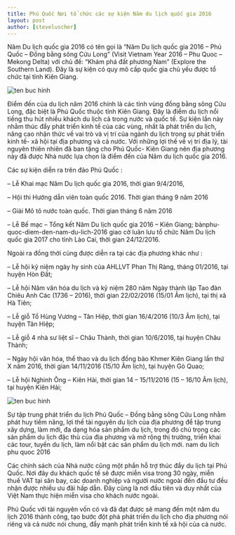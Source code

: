 ```yaml
---
title: Phú Quốc Nơi tổ chức các sự kiện Năm du lịch quốc gia 2016
layout: post
author: [steveluscher]
---
```


Năm Du lịch quốc gia 2016 có tên gọi là “Năm Du lịch quốc gia 2016 – Phú Quốc – Đồng bằng sông Cửu Long” (Visit Vietnam Year 2016 – Phu Quoc – Mekong Delta) với chủ đề: “Khám phá đất phương Nam” (Explore the Southern Land). Đây là sự kiện có quy mô cấp quốc gia chủ yếu được tổ chức tại tỉnh Kiên Giang.

![ten buc hinh](https://phuquocxanh.com/vi/wp-content/uploads/2015/11/tropicana-resort-phu-quoc-620x245.jpg "ten buc hinh")

Điểm đến của du lịch năm 2016 chính là các tỉnh vùng đồng bằng sông Cửu Long, đặc biệt là Phú Quốc thuộc tỉnh Kiên Giang. Đây là điểm du lịch nổi tiếng thu hút nhiều khách du lịch cả trong nước và quốc tế. Sự kiện lần này nhằm thúc đẩy phát triển kinh tế của các vùng, nhất là phát triển du lịch, nâng cao nhận thức về vai trò và vị trí của ngành du lịch trong sự phát triển kinh tế- xã hội tại địa phương và cả nước.
Với những lợi thế về vị trí địa lý, tài nguyên thiên nhiên đã ban tặng cho Phú Quốc- Kiên Giang nên địa phương này đã được Nhà nước lựa chọn là điểm đến của Năm du lịch quốc gia 2016.

Các sự kiện diễn ra trên đảo Phú Quốc :

– Lễ Khai mạc Năm Du lịch quốc gia 2016, thời gian 9/4/2016,

– Hội thi Hướng dẫn viên toàn quốc 2016. Thời gian tháng 9 năm 2016

– Giải Mô tô nước toàn quốc. Thời gian tháng 6 năm 2016

– Lễ Bế mạc – Tổng kết Năm Du lịch quốc gia 2016 – Kiên Giang; bànphu-quoc-diem-den-nam-du-lich-2016 giao cờ luân lưu tổ chức Năm Du lịch quốc gia 2017 cho tỉnh Lào Cai, thời gian 24/12/2016.

Ngoài ra đồng thời củng được diễn ra tại các địa phương khác như :

– Lễ hội kỷ niệm ngày hy sinh của AHLLVT Phan Thị Ràng, tháng 01/2016, tại huyện Hòn Đất;

– Lễ hội Năm văn hóa du lịch và kỷ niệm 280 năm Ngày thành lập Tao đàn Chiêu Anh Các (1736 – 2016), thời gian 22/02/2016 (15/01 Âm lịch), tại thị xã Hà Tiên;

– Lễ giỗ Tổ Hùng Vương – Tân Hiệp, thời gian 16/4/2016 (10/3 Âm lịch), tại huyện Tân Hiệp;

– Lễ giỗ 4 nhà sư liệt sĩ – Châu Thành, thời gian 10/6/2016, tại huyện Châu Thành;

– Ngày hội văn hóa, thể thao và du lịch đồng bào Khmer Kiên Giang lần thứ X năm 2016, thời gian 14/11/2016 (15/10 Âm lịch), tại huyện Gò Quao;

– Lễ hội Nghinh Ông – Kiên Hải, thời gian 14 – 15/11/2016 (15 – 16/10 Âm lịch), tại huyện Kiên Hải;

![ten buc hinh](https://phuquocxanh.com/vi/wp-content/uploads/2016/01/phu-quoc-diem-den-nam-du-lich-2016.jpg "ten buc hinh")

Sự tập trung phát triển du lịch Phú Quốc – Đồng bằng sông Cửu Long nhằm phát huy tiềm năng, lợi thế tài nguyên du lịch của địa phương để tập trung xây dựng, làm mới, đa dạng hóa sản phẩm du lịch, trong đó chú trọng các sản phẩm du lịch đặc thù của địa phương và mở rộng thị trường, triển khai các tour, tuyến du lịch, làm nổi bật các sản phẩm du lịch mới. nam du lich phu quoc 2016

Các chính sách của Nhà nước cũng một phần hỗ trợ thúc đẩy du lịch tại Phú Quốc. Nơi đây du khách quốc tế sẽ được miễn visa trong 30 ngày, miễn thuế VAT tại sân bay, các doanh nghiệp và người nước ngoài đến đầu tư đều nhận được nhiều ưu đãi hấp dẫn. Đây cũng là nơi đầu tiên và duy nhất của Việt Nam thực hiện miễn visa cho khách nước ngoài.

Phú Quốc với tài nguyên vốn có và đã đạt được sẽ mang đến một năm du lịch 2016 thành công, tạo bước đột phá phát triển du lịch cho địa phương nói riêng và cả nước nói chung, đẩy mạnh phát triển kinh tế xã hội của cả nước.